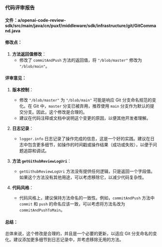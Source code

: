 ### 代码评审报告

#### 文件：a/openai-code-review-sdk/src/main/java/cn/puxf/middleware/sdk/infrastructure/git/GitCommand.java

#### 修改点：

1. **方法返回值修改**：
   - 修改了 `commitAndPush` 方法的返回值，将 `"/blob/master"` 修改为 `"/blob/main"`。

#### 评审意见：

1. **版本控制**：
   - 修改 `"/blob/master"` 为 `"/blob/main"` 可能是响应 Git 分支命名规范的变化。在 Git 中，`master` 分支已被弃用，推荐使用 `main` 分支作为默认的提交分支。因此，这个修改是合理的。
   - 建议在代码注释或文档中说明这个变更的原因，以便其他开发者理解。

2. **日志记录**：
   - `logger.info` 日志记录了操作完成的信息，这是一个好的实践。建议在日志中包含更多细节，如操作的时间戳或操作结果（成功或失败），以便于问题追踪和调试。

3. **方法 `getGithubReviewLogUri`**：
   - `getGithubReviewLogUri` 方法没有提供任何逻辑，只是返回一个字段值。如果这个方法没有其他用途，可以考虑移除它，以减少代码复杂性。

4. **代码风格**：
   - 代码风格上，建议保持方法命名的一致性。例如，`commitAndPush` 方法中 `commit` 和 `push` 的命名应该一致，可以考虑将方法名改为 `commitAndPushToMain`。

#### 总结：

总体来说，这个修改是合理的，并且是一个必要的更新，以适应 Git 分支命名的变化。建议添加更多细节到日志记录中，并考虑移除无用的方法。